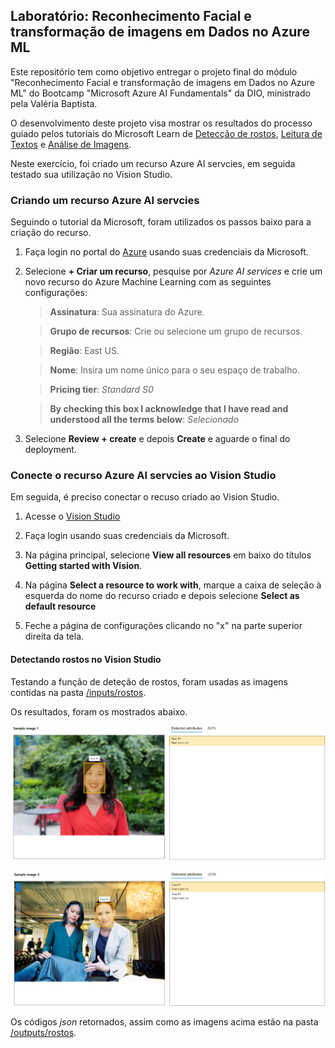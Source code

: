## Laboratório: Reconhecimento Facial e transformação de imagens em Dados no Azure ML

Este repositório tem como objetivo entregar o projeto final do módulo "Reconhecimento Facial e transformação de imagens em Dados no Azure ML" do Bootcamp "Microsoft Azure AI Fundamentals" da DIO, ministrado pela Valéria Baptista.

O desenvolvimento deste projeto visa mostrar os resultados do processo guiado pelos tutoriais do Microsoft Learn de [Detecção de rostos](https://microsoftlearning.github.io/mslearn-ai-fundamentals/Instructions/Labs/04-face.html), [Leitura de Textos](https://microsoftlearning.github.io/mslearn-ai-fundamentals/Instructions/Labs/05-ocr.html) e [Análise de Imagens](https://microsoftlearning.github.io/mslearn-ai-fundamentals/Instructions/Labs/03-image-analysis.html).

Neste exercício, foi criado um recurso Azure AI servcies, em seguida testado sua utilização  no Vision Studio. 

### Criando um recurso Azure AI servcies

Seguindo o tutorial da Microsoft, foram utilizados os passos baixo para a criação do recurso.

1. Faça login no portal do [Azure](https://portal.azure.com) usando suas credenciais da Microsoft.
2. Selecione **+ Criar um recurso**, pesquise por *Azure AI services* e crie um novo recurso do Azure Machine Learning com as seguintes configurações:

    >**Assinatura**: Sua assinatura do Azure.

    >**Grupo de recursos**: Crie ou selecione um grupo de recursos.

    >**Região**: East US.

    >**Nome**: Insira um nome único para o seu espaço de trabalho.

    >**Pricing tier**: *Standard S0*

    >**By checking this box I acknowledge that I have read and understood all the terms below**: *Selecionado*

3. Selecione **Review + create** e depois **Create** e aguarde o final do deployment.

### Conecte o recurso Azure AI servcies ao Vision Studio

Em seguida, é preciso conectar o recuso criado ao Vision Studio.

1. Acesse o [Vision Studio](https://portal.vision.cognitive.azure.com/?azure-portal=true)

2. Faça login usando suas credenciais da Microsoft.

3. Na página principal, selecione **View all resources** em baixo do títulos **Getting started with Vision**.

4. Na página **Select a resource to work with**, marque a caixa de seleção à esquerda do nome do recurso criado e depois selecione **Select as default resource**

5. Feche a página de configurações clicando no "x" na parte superior direita da tela.

#### Detectando rostos no Vision Studio

Testando a função de deteção de rostos, foram usadas as imagens contidas na pasta [/inputs/rostos](https://github.com/eguedes/bootcampDIO_lab_VisionAzure/tree/main/inputs/rostos).

Os resultados, foram os mostrados abaixo.

[![primeira](https://github.com/eguedes/bootcampDIO_lab_VisionAzure/blob/main/outputs/rostos/Face_01_rec.png?raw=true "primeira")](https://github.com/eguedes/bootcampDIO_lab_VisionAzure/blob/main/outputs/rostos/Face_01_rec.png?raw=true "primeira")

[![segunda](https://github.com/eguedes/bootcampDIO_lab_VisionAzure/blob/main/outputs/rostos/Face_02_rec.png?raw=true "primeira")](https://github.com/eguedes/bootcampDIO_lab_VisionAzure/blob/main/outputs/rostos/Face_02_rec.png?raw=true "primeira")

Os códigos *json* retornados, assim como as imagens acima estão na pasta [/outputs/rostos](https://github.com/eguedes/bootcampDIO_lab_VisionAzure/blob/main/outputs/rostos).
